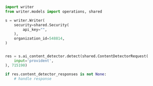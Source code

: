 <!-- Start SDK Example Usage -->


```python
import writer
from writer.models import operations, shared

s = writer.Writer(
    security=shared.Security(
        api_key="",
    ),
    organization_id=548814,
)


res = s.ai_content_detector.detect(shared.ContentDetectorRequest(
    input='provident',
), 715190)

if res.content_detector_responses is not None:
    # handle response
```
<!-- End SDK Example Usage -->